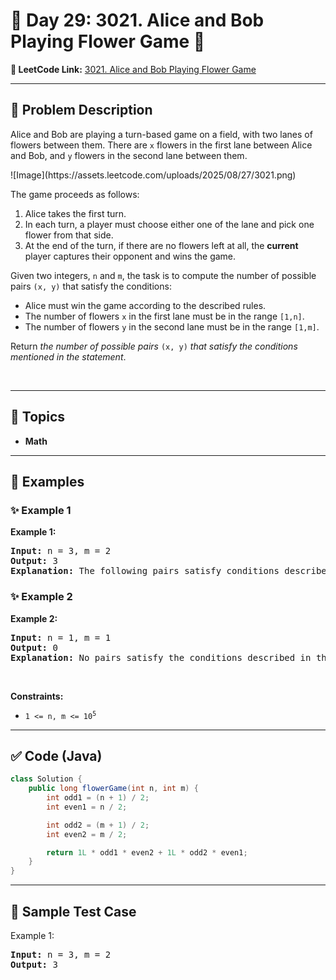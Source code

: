 # 📌 Day 29: 3021. Alice and Bob Playing Flower Game 🎯

**🔗 LeetCode Link:** [3021. Alice and Bob Playing Flower Game](https://leetcode.com/problems/alice-and-bob-playing-flower-game/)

---

## 🧩 Problem Description

<p>Alice and Bob are playing a turn-based game on a field, with two lanes of flowers between them. There are <code>x</code> flowers in the first lane between Alice and Bob, and <code>y</code> flowers in the second lane between them.</p>

<p>![Image](https://assets.leetcode.com/uploads/2025/08/27/3021.png)</p>

<p>The game proceeds as follows:</p>

<ol>
	<li>Alice takes the first turn.</li>
	<li>In each turn, a player must choose either one of the lane&nbsp;and pick one flower from that side.</li>
	<li>At the end of the turn, if there are no flowers left at all, the <strong>current</strong> player captures their opponent and wins the game.</li>
</ol>

<p>Given two integers, <code>n</code> and <code>m</code>, the task is to compute the number of possible pairs <code>(x, y)</code> that satisfy the conditions:</p>

<ul>
	<li>Alice must win the game according to the described rules.</li>
	<li>The number of flowers <code>x</code> in the first lane must be in the range <code>[1,n]</code>.</li>
	<li>The number of flowers <code>y</code> in the second lane must be in the range <code>[1,m]</code>.</li>
</ul>

<p>Return <em>the number of possible pairs</em> <code>(x, y)</code> <em>that satisfy the conditions mentioned in the statement</em>.</p>

<p>&nbsp;</p>
<p><strong class="example">

---

## 🧠 Topics

- Math
---

## 🧩 Examples

### ✨ Example 1

Example 1:</strong></p>

<pre>
<strong>Input:</strong> n = 3, m = 2
<strong>Output:</strong> 3
<strong>Explanation:</strong> The following pairs satisfy conditions described in the statement: (1,2), (3,2), (2,1).
</pre>

<p><strong class="example">

### ✨ Example 2

Example 2:</strong></p>

<pre>
<strong>Input:</strong> n = 1, m = 1
<strong>Output:</strong> 0
<strong>Explanation:</strong> No pairs satisfy the conditions described in the statement.
</pre>

<p>&nbsp;</p>
<p><strong>Constraints:</strong></p>

<ul>
	<li><code>1 &lt;= n, m &lt;= 10<sup>5</sup></code></li>
</ul>

---

## ✅ Code (Java)

```java
class Solution {
    public long flowerGame(int n, int m) {
        int odd1 = (n + 1) / 2;
        int even1 = n / 2;

        int odd2 = (m + 1) / 2;
        int even2 = m / 2;

        return 1L * odd1 * even2 + 1L * odd2 * even1;
    }
}
```

---

## 🧪 Sample Test Case


Example 1:</strong></p>

<pre>
<strong>Input:</strong> n = 3, m = 2
<strong>Output:</strong> 3
</pre>

<p><strong class="example">


